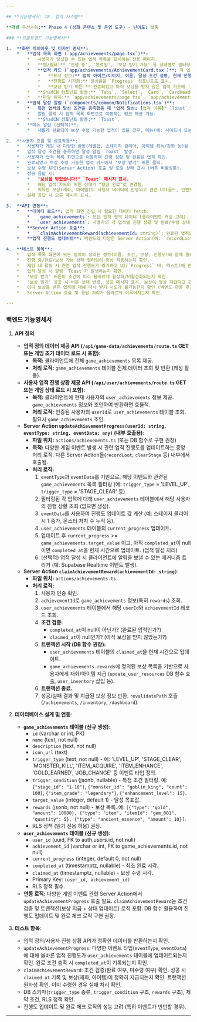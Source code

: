 ```yaml
---

## **기능명세서: 18. 업적 시스템**

**개발 우선순위:** Phase 4 (심화 콘텐츠 및 운영 도구) - 난이도: 보통

### **프론트엔드 기능명세서**

1.  **화면 레이아웃 및 디자인 명세**:
    *   **업적 목록 화면 (`app/achievements/page.tsx`)**:
        *   사용자가 달성할 수 있는 업적 목록을 표시하는 전용 페이지.
        *   **탭/필터:** '진행 중', '완료됨', '보상 받기 가능' 등 상태별로 필터링 가능한 탭 또는 드롭다운 제공. (ShadCN `Tabs`, `Select`)
        *   **업적 카드 (`app/achievements/AchievementCard.tsx`)**: 각 업적은 `Card` 컴포넌트로 표시.
            *   **표시 정보:** 업적 아이콘/이미지, 이름, 달성 조건 설명, 현재 진행 상황 (예: 50/100), 보상 목록 (아이콘 + 수량), 완료 상태 뱃지(`Badge`).
            *   **진행도 시각화:** 달성률을 `Progress` 컴포넌트로 표시.
            *   **보상 받기 버튼:** 완료되었고 아직 보상을 받지 않은 업적 카드에 '보상 받기' 버튼 표시. (ShadCN `Button`) 이미 받은 경우 비활성화 또는 "보상 완료" 텍스트 표시.
        *   **ShadCN 컴포넌트 활용:** `Tabs`, `Select`, `Card`, `CardHeader`, `CardTitle`, `CardDescription`, `CardContent`, `CardFooter`, `Progress`, `Badge`, `Button`, `Tooltip` (보상 상세 설명).
        *   **파일 위치:** `app/achievements/page.tsx`, `app/achievements/AchievementCard.tsx`.
    *   **업적 달성 알림 (`components/common/Notifications.tsx`)**:
        *   특정 업적의 달성 조건을 충족했을 때 "업적 달성: [업적 이름]" `Toast` 알림 표시.
        *   알림 클릭 시 업적 목록 화면으로 이동하는 링크 제공 가능.
        *   **ShadCN 컴포넌트 활용:** `Toast`.
    *   **메뉴 알림 (선택적)**:
        *   새롭게 완료되어 보상 수령 가능한 업적이 있을 경우, 메뉴(예: 사이드바 또는 하단 네비게이션)의 '업적' 항목에 알림 뱃지(`Badge`) 표시.

2.  **사용자 흐름 및 상호작용**:
    *   사용자가 게임 내 다양한 활동(레벨업, 스테이지 클리어, 아이템 획득/강화 등)을 수행하면, 해당 활동과 연관된 업적의 진행도가 자동으로 업데이트됨 (백엔드 처리).
    *   업적 달성 조건을 충족하면 달성 알림 `Toast` 발생.
    *   사용자가 업적 목록 화면으로 이동하여 진행 상황 및 완료된 업적 확인.
    *   완료되었고 보상 수령 가능한 업적 카드에서 '보상 받기' 버튼 클릭.
    *   보상 수령 API(Server Action) 호출 및 로딩 상태 표시 (버튼 비활성화).
    *   성공 응답 시:
        *   "보상을 받았습니다!" `Toast` 메시지 표시.
        *   해당 업적 카드의 버튼 상태가 "보상 완료"로 변경됨.
        *   획득한 보상(재화, 아이템)이 사용자 데이터에 반영되고 관련 UI(골드, 인벤토리 알림 등) 업데이트.
    *   실패 응답 시 오류 메시지 표시.

3.  **API 연동**:
    *   **데이터 로드**: 업적 화면 진입 시 필요한 데이터 fetch:
        *   `game_achievements`: 모든 업적 정의 데이터 (클라이언트 캐싱 고려).
        *   `user_achievements`: 사용자의 각 업적별 진행 상황 및 완료/수령 상태.
    *   **Server Action 호출**:
        *   `claimAchievementReward(achievementId: string)`: 완료된 업적의 보상 수령 요청.
    *   **업적 진행도 업데이트**: 백엔드의 다양한 Server Action(예: `recordLoot`, `clearStage`, `enhanceItem` 등) 내부에서 관련 이벤트 발생 시, `updateAchievementProgress` (별도 Action 또는 DB 함수)를 호출하여 진행도 업데이트 필요. 프론트엔드는 업데이트된 데이터를 주기적으로 또는 실시간(Supabase Realtime)으로 받아 UI 갱신.

4.  **테스트 항목**:
    *   업적 목록 화면에 모든 업적이 정의된 정보(이름, 조건, 보상, 진행도)와 함께 올바르게 표시되는지 확인.
    *   진행 중/완료/보상 가능 상태 필터링이 정상 작동하는지 확인.
    *   게임 내 활동 시 관련 업적 진행도가 증가하고 UI(`Progress` 바, 텍스트)에 반영되는지 확인.
    *   업적 달성 시 알림 `Toast`가 발생하는지 확인.
    *   '보상 받기' 버튼이 조건에 따라 올바르게 활성화/비활성화되는지 확인.
    *   '보상 받기' 성공 시 버튼 상태 변경, 성공 메시지 표시, 보상이 정상 지급되고 관련 UI가 업데이트되는지 확인.
    *   이미 보상을 받은 업적에 대해 다시 받기 시도가 불가능한지 확인 (백엔드 연동 후).
    *   Server Action 호출 및 응답 처리가 올바르게 이루어지는지 확인.

---
```


### **백엔드 기능명세서**

1.  **API 정의**:
    *   **업적 정의 데이터 제공 API (`/api/game-data/achievements/route.ts` GET 또는 게임 초기 데이터 로드 시 포함)**:
        *   **목적:** 클라이언트에 전체 `game_achievements` 목록 제공.
        *   **처리 로직:** `game_achievements` 테이블 전체 데이터 조회 및 반환 (캐싱 활용).
    *   **사용자 업적 진행 상황 제공 API (`/api/user/achievements/route.ts` GET 또는 게임 상태 로드 시 포함)**:
        *   **목적:** 클라이언트에 현재 사용자의 `user_achievements` 정보 제공. `game_achievements` 정보와 조인하여 반환하면 효율적.
        *   **처리 로직:** 인증된 사용자의 `userId`로 `user_achievements` 테이블 조회. 필요시 `game_achievements` 조인.
    *   **Server Action `updateAchievementProgress(userId: string, eventType: string, eventData: any)` (내부 호출용)**:
        *   **파일 위치:** `actions/achievements.ts` (또는 DB 함수로 구현 권장)
        *   **목적:** 다양한 게임 이벤트 발생 시 관련 업적 진행도를 업데이트하는 중앙 처리 로직. 다른 Server Action들(`recordLoot`, `clearStage` 등) 내부에서 호출됨.
        *   **처리 로직:**
            1.  `eventType`과 `eventData`를 기반으로, 해당 이벤트와 관련된 `game_achievements` 목록 필터링 (예: `trigger_type` = 'LEVEL_UP', `trigger_type` = 'STAGE_CLEAR' 등).
            2.  필터링된 각 업적에 대해 `user_achievements` 테이블에서 해당 사용자의 진행 상황 조회 (없으면 생성).
            3.  `eventData`를 사용하여 진행도 업데이트 값 계산 (예: 스테이지 클리어 시 1 증가, 몬스터 처치 수 누적 등).
            4.  `user_achievements` 테이블의 `current_progress` 업데이트.
            5.  업데이트 후 `current_progress` >= `game_achievements.target_value` 이고, 아직 `completed_at`이 null이면 `completed_at`을 현재 시간으로 업데이트. (업적 달성 처리)
            6.  (선택적) 업적 달성 시 클라이언트에 알림을 보낼 수 있는 메커니즘 트리거 (예: Supabase Realtime 이벤트 발생).
    *   **Server Action `claimAchievementReward(achievementId: string)`**:
        *   **파일 위치:** `actions/achievements.ts`
        *   **처리 로직:**
            1.  사용자 인증 확인.
            2.  `achievementId`로 `game_achievements` 정보(특히 `rewards`) 조회.
            3.  `user_achievements` 테이블에서 해당 `userId`와 `achievementId` 레코드 조회.
            4.  **조건 검증:**
                *   `completed_at`이 null이 아닌가? (완료된 업적인가?)
                *   `claimed_at`이 null인가? (아직 보상을 받지 않았는가?)
            5.  **트랜잭션 시작 (DB 함수 권장):**
                *   `user_achievements` 테이블의 `claimed_at`을 현재 시간으로 업데이트.
                *   `game_achievements.rewards`에 정의된 보상 목록을 기반으로 사용자에게 재화/아이템 지급 (`update_user_resources` DB 함수 호출, `user_inventory` 삽입 등).
            6.  **트랜잭션 종료.**
            7.  성공/실패 결과 및 지급된 보상 정보 반환. `revalidatePath` 호출 (`/achievements`, `/inventory`, `/dashboard`).

2.  **데이터베이스 설계 및 연동**:
    *   **`game_achievements` 테이블 (신규 생성)**:
        *   `id` (varchar or int, PK)
        *   `name` (text, not null)
        *   `description` (text, not null)
        *   `icon_url` (text)
        *   `trigger_type` (text, not null) - 예: 'LEVEL_UP', 'STAGE_CLEAR', 'MONSTER_KILL', 'ITEM_ACQUIRE', 'ITEM_ENHANCE', 'GOLD_EARNED', 'JOB_CHANGE' 등 이벤트 타입 정의.
        *   `trigger_condition` (jsonb, nullable) - 특정 조건 필터링. 예: `{"stage_id": "1-10"}`, `{"monster_id": "goblin_king", "count": 100}`, `{"item_grade": "legendary"}`, `{"enhancement_level": 15}`.
        *   `target_value` (integer, default 1) - 달성 목표값.
        *   `rewards` (jsonb, not null) - 보상 목록. 예: `[{"type": "gold", "amount": 10000}, {"type": "item", "itemId": "gem_001", "quantity": 5}, {"type": "ancient_essence", "amount": 10}]`.
        *   RLS 정책 (읽기 전용 허용) 권장.
    *   **`user_achievements` 테이블 (신규 생성)**:
        *   `user_id` (uuid, FK to auth.users.id, not null)
        *   `achievement_id` (varchar or int, FK to game_achievements.id, not null)
        *   `current_progress` (integer, default 0, not null)
        *   `completed_at` (timestamptz, nullable) - 최초 완료 시각.
        *   `claimed_at` (timestamptz, nullable) - 보상 수령 시각.
        *   Primary Key: `(user_id, achievement_id)`
        *   RLS 정책 필수.
    *   **연동 로직:** 다양한 게임 이벤트 관련 Server Action에서 `updateAchievementProgress` 호출 필요. `claimAchievementReward`는 조건 검증 및 트랜잭션(보상 지급 + 상태 업데이트) 로직 포함. DB 함수 활용하여 진행도 업데이트 및 완료 체크 로직 구현 권장.

3.  **테스트 항목**:
    *   업적 정의/사용자 진행 상황 API가 정확한 데이터를 반환하는지 확인.
    *   `updateAchievementProgress`: 다양한 이벤트 타입(`eventType`, `eventData`)에 대해 올바른 업적 진행도가 `user_achievements` 테이블에 업데이트되는지 확인. 완료 조건 충족 시 `completed_at`이 기록되는지 확인.
    *   `claimAchievementReward`: 조건 검증(완료 여부, 미수령 여부) 확인. 성공 시 `claimed_at` 기록 및 보상(재화, 아이템)이 정확히 지급되는지 확인. 트랜잭션 원자성 확인. 이미 수령한 경우 실패 처리 확인.
    *   DB 스키마(`trigger_type` 종류, `trigger_condition` 구조, `rewards` 구조), 제약 조건, RLS 정책 확인.
    *   진행도 업데이트 및 완료 체크 로직의 성능 고려 (특히 이벤트가 빈번할 경우).

---
